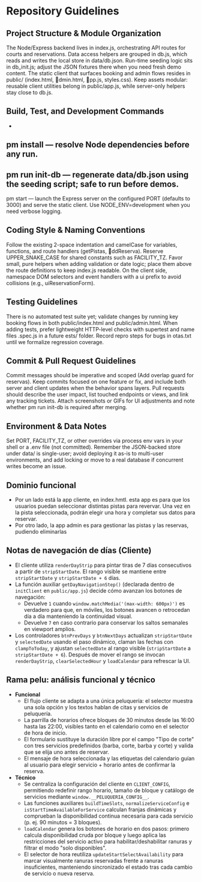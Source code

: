 # Repository Guidelines

## Project Structure & Module Organization
The Node/Express backend lives in index.js, orchestrating API routes for courts and reservations. Data access helpers are grouped in db.js, which reads and writes the local store in data/db.json. Run-time seeding logic sits in db_init.js; adjust the JSON fixtures there when you need fresh demo content. The static client that surfaces booking and admin flows resides in public/ (index.html, dmin.html, pp.js, styles.css). Keep assets modular: reusable client utilities belong in public/app.js, while server-only helpers stay close to db.js.

## Build, Test, and Development Commands
- 
pm install — resolve Node dependencies before any run.
- 
pm run init-db — regenerate data/db.json using the seeding script; safe to run before demos.
- 
pm start — launch the Express server on the configured PORT (defaults to 3000) and serve the static client.
Use NODE_ENV=development when you need verbose logging.

## Coding Style & Naming Conventions
Follow the existing 2-space indentation and camelCase for variables, functions, and route handlers (getPistas, ddReserva). Reserve UPPER_SNAKE_CASE for shared constants such as FACILITY_TZ. Favor small, pure helpers when adding validation or date logic; place them above the route definitions to keep index.js readable. On the client side, namespace DOM selectors and event handlers with a ui prefix to avoid collisions (e.g., uiReservationForm).

## Testing Guidelines
There is no automated test suite yet; validate changes by running key booking flows in both public/index.html and public/admin.html. When adding tests, prefer lightweight HTTP-level checks with supertest and name files <feature>.spec.js in a future 	ests/ folder. Record repro steps for bugs in 
otas.txt until we formalize regression coverage.

## Commit & Pull Request Guidelines
Commit messages should be imperative and scoped (Add overlap guard for reservas). Keep commits focused on one feature or fix, and include both server and client updates when the behavior spans layers. Pull requests should describe the user impact, list touched endpoints or views, and link any tracking tickets. Attach screenshots or GIFs for UI adjustments and note whether 
pm run init-db is required after merging.

## Environment & Data Notes
Set PORT, FACILITY_TZ, or other overrides via process env vars in your shell or a .env file (not committed). Remember the JSON-backed store under data/ is single-user; avoid deploying it as-is to multi-user environments, and add locking or move to a real database if concurrent writes become an issue.

## Dominio funcional
- Por un lado está la app cliente, en index.hmtl.
esta app es para que los usuarios puedan seleccionar distintas pistas para revervar. Una vez en la pista seleccionada, podrán elegir una hora y completar sus datos para reservar.
- Por otro lado, la app admin es para gestionar las pistas y las reservas, pudiendo eliminarlas

## Notas de navegación de días (Cliente)
- El cliente utiliza `renderDayStrip` para pintar tiras de 7 días consecutivos a partir de `stripStartDate`. El rango visible se mantiene entre `stripStartDate` y `stripStartDate + 6` días.
- La función auxiliar `getDayNavigationStep()` (declarada dentro de `initClient` en `public/app.js`) decide cómo avanzan los botones de navegación:
  - Devuelve `1` cuando `window.matchMedia('(max-width: 600px)')` es verdadero para que, en móviles, los botones avancen o retrocedan día a día manteniendo la continuidad visual.
  - Devuelve `7` en caso contrario para conservar los saltos semanales en viewport amplios.
- Los controladores `btnPrevDays` y `btnNextDays` actualizan `stripStartDate` y `selectedDate` usando el paso dinámico, claman las fechas con `clampToToday`, y ajustan `selectedDate` al rango visible (`stripStartDate` a `stripStartDate + 6`). Después de mover el rango se invocan `renderDayStrip`, `clearSelectedHour` y `loadCalendar` para refrescar la UI.

## Rama pelu: análisis funcional y técnico
- **Funcional**
  - El flujo cliente se adapta a una única peluquería: el selector muestra una sola opción y los textos hablan de citas y servicios de peluquería.
  - La parrilla de horarios ofrece bloques de 30 minutos desde las 16:00 hasta las 22:00, visibles tanto en el calendario como en el selector de hora de inicio.
  - El formulario sustituye la duración libre por el campo "Tipo de corte" con tres servicios predefinidos (barba, corte, barba y corte) y valida que se elija uno antes de reservar.
  - El mensaje de hora seleccionada y las etiquetas del calendario guían al usuario para elegir servicio + horario antes de confirmar la reserva.
- **Técnico**
  - Se centraliza la configuración del cliente en `CLIENT_CONFIG`, permitiendo redefinir rango horario, tamaño de bloque y catálogo de servicios mediante `window.__PELUQUERIA_CONFIG__`.
  - Las funciones auxiliares `buildTimeSlots`, `normalizeServiceConfig` e `isStartTimeAvailableForService` calculan franjas dinámicas y comprueban la disponibilidad continua necesaria para cada servicio (p. ej. 90 minutos = 3 bloques).
  - `loadCalendar` genera los botones de horario en dos pasos: primero calcula disponibilidad cruda por bloque y luego aplica las restricciones del servicio activo para habilitar/deshabilitar ranuras y filtrar el modo "solo disponibles".
  - El selector de hora reutiliza `updateStartSelectAvailability` para marcar visualmente ranuras reservadas frente a ranuras insuficientes, manteniendo sincronizado el estado tras cada cambio de servicio o nueva reserva.
